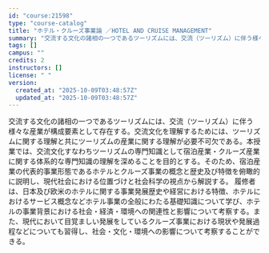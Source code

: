 ```yaml
---
id: "course:21598"
type: "course-catalog"
title: "ホテル・クルーズ事業論 ／HOTEL AND CRUISE MANAGEMENT"
summary: "交流する文化の諸相の一つであるツーリズムには、交流（ツーリズム）に伴う様々な産業が構成要素として存在する。交流文化を理解するためには、ツーリズムに関する理解と共にツーリズムの産業に関する理解が必要不可欠である。本授業では、交流文化すなわちツ…"
tags: []
campus: ""
credits: 2
instructors: []
license: " "
version:
  created_at: "2025-10-09T03:48:57Z"
  updated_at: "2025-10-09T03:48:57Z"
---
```


交流する文化の諸相の一つであるツーリズムには、交流（ツーリズム）に伴う様々な産業が構成要素として存在する。交流文化を理解するためには、ツーリズムに関する理解と共にツーリズムの産業に関する理解が必要不可欠である。本授業では、交流文化すなわちツーリズムの専門知識として宿泊産業・クルーズ産業に関する体系的な専門知識の理解を深めることを目的とする。そのため、宿泊産業の代表的事業形態であるホテルとクルーズ事業の概念と歴史及び特徴を俯瞰的に説明し、現代社会における位置づけと社会科学の視点から解説する。 履修者は、日本及び欧米のホテルに関する事業発展歴史や経営における特徴、ホテルにおけるサービス概念などホテル事業の全般にわたる基礎知識について学び、ホテルの事業背景における社会・経済・環境への関連性と影響について考察する。また、現代において目覚ましい発展をしているクルーズ事業における現状や発展過程などについても習得し、社会・文化・環境への影響について考察することができる。
